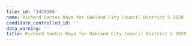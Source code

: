 ```yaml
---
filer_id: '1429104'
name: Richard Santos Raya for Oakland City Council District 5 2020
candidate_controlled_id: ''
data_warning: ''
title: Richard Santos Raya for Oakland City Council District 5 2020
---
```

